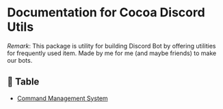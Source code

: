 # Documentation for Cocoa Discord Utils

*Remark*: This package is utility for building Discord Bot by offering utilities
for frequently used item. Made by me for me (and maybe friends) to make our bots.

## 📖 Table

- [Command Management System](./cms.md)
